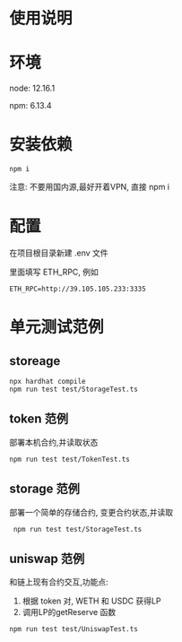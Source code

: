 # 使用说明


# 环境
node: 12.16.1

npm: 6.13.4

# 安装依赖
`npm i` 

注意: 不要用国内源,最好开着VPN, 直接 npm i

# 配置
在项目根目录新建 .env 文件

里面填写 ETH_RPC, 例如
```
ETH_RPC=http://39.105.105.233:3335

```
# 单元测试范例

## storeage
```
npx hardhat compile
npm run test test/StorageTest.ts

```
## token 范例

部署本机合约,并读取状态
```
npm run test test/TokenTest.ts 
```

## storage 范例
部署一个简单的存储合约, 变更合约状态,并读取

```
 npm run test test/StorageTest.ts
```

## uniswap 范例
和链上现有合约交互,功能点:
1. 根据 token 对, WETH 和 USDC 获得LP
2. 调用LP的getReserve 函数

```
npm run test test/UniswapTest.ts
```
